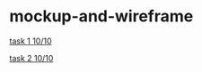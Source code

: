 # mockup-and-wireframe
[task 1 10/10](https://miro.com/app/board/uXjVPPWjfR8=/?share_link_id=469090090845)

[task 2 10/10](https://miro.com/app/board/uXjVPOj9nM4=/?share_link_id=648840369763)
